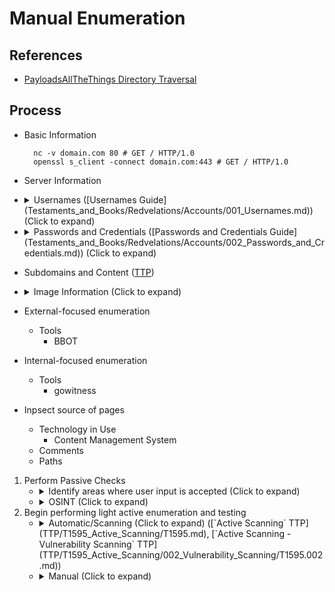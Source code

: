 <!---------------------------------------------------------------------------------
Copyright: (c) BLS OPS LLC.
This program is free software: you can redistribute it and/or modify
it under the terms of the GNU General Public License as published by
the Free Software Foundation, version 3.
This program is distributed in the hope that it will be useful,
but WITHOUT ANY WARRANTY; without even the implied warranty of
MERCHANTABILITY or FITNESS FOR A PARTICULAR PURPOSE. See the
GNU General Public License for more details.
You should have received a copy of the GNU General Public License
along with this program. If not, see <https://www.gnu.org/licenses/>.
--------------------------------------------------------------------------------->
# Manual Enumeration
## References
* [PayloadsAllTheThings Directory Traversal](https://github.com/swisskyrepo/PayloadsAllTheThings/tree/master/Directory%20Traversal)

## Process
* Basic Information

		nc -v domain.com 80 # GET / HTTP/1.0
		openssl s_client -connect domain.com:443 # GET / HTTP/1.0
* Server Information
* <details><summary>Usernames ([Usernames Guide](Testaments_and_Books/Redvelations/Accounts/001_Usernames.md)) (Click to expand)</summary><p>
	* UserID rotation
	* Popular usernames
		* `Admin`
		* `administrator`
		* `testuser`
* <details><summary>Passwords and Credentials ([Passwords and Credentials Guide](Testaments_and_Books/Redvelations/Accounts/002_Passwords_and_Credentials.md)) (Click to expand)</summary><p>
	* SAML2Spray -<br />[https://github.com/LuemmelSec/SAML2Spray](https://github.com/LuemmelSec/SAML2Spray)
* Subdomains and Content ([TTP]())
* <details><summary>Image Information (Click to expand)</summary><p>
	1. wget

			wget <url>
		* Note that downloading images directly from a web page will apply the latest
	1. exiftool

			exiftool <file>
* External-focused enumeration
	* Tools
		* BBOT
* Internal-focused enumeration
	* Tools
		* gowitness
* Inpsect source of pages
	* Technology in Use
		* Content Management System
	* Comments
	* Paths


1. Perform Passive Checks
	* <details><summary>Identify areas where user input is accepted (Click to expand)</summary><p>
		* Forms
		* Logins
	* <details><summary>OSINT (Click to expand)</summary><p>
		* API Key Leaks -<br />[https://github.com/swisskyrepo/PayloadsAllTheThings/tree/master/API%20Key%20Leaks](https://github.com/swisskyrepo/PayloadsAllTheThings/tree/master/API%20Key%20Leaks)
1. Begin performing light active enumeration and testing
	* <details><summary>Automatic/Scanning (Click to expand) ([`Active Scanning` TTP](TTP/T1595_Active_Scanning/T1595.md), [`Active Scanning - Vulnerability Scanning` TTP](TTP/T1595_Active_Scanning/002_Vulnerability_Scanning/T1595.002.md))</summary><p>
		* Load balancing ([TTP]())
		* Web services on other ports (e.g. 8080) ([TTP]())
	* <details><summary>Manual (Click to expand)</summary><p>
		* Directory Traversal ([TTP](TTP/T1083_File_and_Directory_Discovery/T1083.md))
